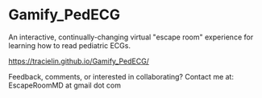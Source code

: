 # Gamify_PedECG
An interactive, continually-changing virtual "escape room" experience for learning how to read pediatric ECGs.

https://tracielin.github.io/Gamify_PedECG/

<p>Feedback, comments, or interested in collaborating? Contact me at: EscapeRoomMD at gmail dot com
